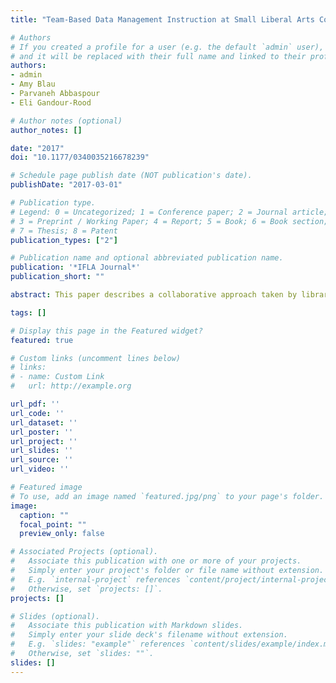 ```yaml
---
title: "Team-Based Data Management Instruction at Small Liberal Arts Colleges"

# Authors
# If you created a profile for a user (e.g. the default `admin` user), write the username (folder name) here 
# and it will be replaced with their full name and linked to their profile.
authors:
- admin
- Amy Blau
- Parvaneh Abbaspour
- Eli Gandour-Rood

# Author notes (optional)
author_notes: []

date: "2017"
doi: "10.1177/0340035216678239"

# Schedule page publish date (NOT publication's date).
publishDate: "2017-03-01"

# Publication type.
# Legend: 0 = Uncategorized; 1 = Conference paper; 2 = Journal article;
# 3 = Preprint / Working Paper; 4 = Report; 5 = Book; 6 = Book section;
# 7 = Thesis; 8 = Patent
publication_types: ["2"]

# Publication name and optional abbreviated publication name.
publication: '*IFLA Journal*'
publication_short: ""

abstract: This paper describes a collaborative approach taken by librarians at five small, regional liberal arts colleges to developing/enhancing research data management services on their campuses. The five colleges collectively belong to a consortium known as the Northwest Five Consortium. Over 10 months, librarians from the five schools collaborated to plan a data management and curation workshop with the goals of developing relationships with researchers working with data, developing their own research data management skills and services, and building a model for future training and outreach around institutional research data management services. This workshop brought together research teams including faculty, students, and librarians, and incorporated active learning modules as well as in-depth pre-workshop discussion. This article will discuss the context and background for this workshop, the model itself, and the outcomes and possibilities for future developments.

tags: []

# Display this page in the Featured widget?
featured: true

# Custom links (uncomment lines below)
# links:
# - name: Custom Link
#   url: http://example.org

url_pdf: ''
url_code: ''
url_dataset: ''
url_poster: ''
url_project: ''
url_slides: ''
url_source: ''
url_video: ''

# Featured image
# To use, add an image named `featured.jpg/png` to your page's folder. 
image:
  caption: ""
  focal_point: ""
  preview_only: false

# Associated Projects (optional).
#   Associate this publication with one or more of your projects.
#   Simply enter your project's folder or file name without extension.
#   E.g. `internal-project` references `content/project/internal-project/index.md`.
#   Otherwise, set `projects: []`.
projects: []

# Slides (optional).
#   Associate this publication with Markdown slides.
#   Simply enter your slide deck's filename without extension.
#   E.g. `slides: "example"` references `content/slides/example/index.md`.
#   Otherwise, set `slides: ""`.
slides: []
---
```

